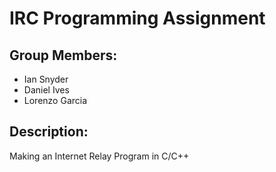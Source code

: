 # IRC Programming Assignment

## Group Members:
- Ian Snyder
- Daniel Ives
- Lorenzo Garcia

## Description:
Making an Internet Relay Program in C/C++
